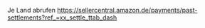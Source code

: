 
Je Land abrufen
https://sellercentral.amazon.de/payments/past-settlements?ref_=xx_settle_ttab_dash

